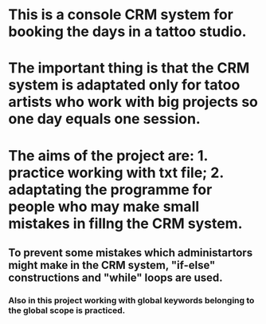 # This is a console CRM system for booking the days in a tattoo studio.
# The important thing is that the CRM system is adaptated only for tatoo artists who work with big projects so one day equals one session.
# The aims of the project are: 1. practice working with txt file; 2. adaptating the programme for people who may make small mistakes in fillng the CRM system.
## To prevent some mistakes which administartors might make in the CRM system, "if-else" constructions and "while" loops are used.
### Also in this project working with global keywords belonging to the global scope is practiced.